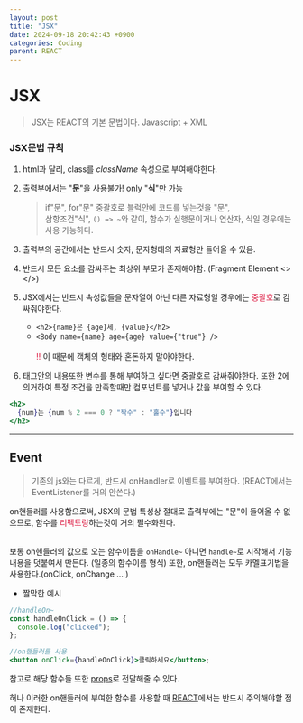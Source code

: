```yaml
---
layout: post
title: "JSX"
date: 2024-09-18 20:42:43 +0900
categories: Coding
parent: REACT
---
```


# JSX

> JSX는 REACT의 기본 문법이다. Javascript + XML

### JSX문법 규칙

1. html과 달리, class를 _className_ 속성으로 부여해야한다.

2. 출력부에서는 "**문**"을 사용불가! only "**식**"만 가능

   > if"문", for"문" 중괄호로 블럭안에 코드를 넣는것을 "문", <br>
   > 삼항조건"식", `() => ~`와 같이, 함수가 실행문이거나 연산자, 식일 경우에는 사용 가능하다.

3. 출력부의 공간에서는 반드시 숫자, 문자형태의 자료형만 들어올 수 있음.

4. 반드시 모든 요소를 감싸주는 최상위 부모가 존재해야함. (Fragment Element <> </>)

5. JSX에서는 반드시 속성값들을 문자열이 아닌 다른 자료형일 경우에는 <span style = "color: crimson">중괄호</span>로 감싸줘야한다.<br>

   - `<h2>{name}은 {age}세, {value}</h2> `<br>
   - `<Body name={name} age={age} value={"true"} />` <br><br>
     <span style = "color: crimson">!!</span> 이 때문에 객체의 형태와 혼돈하지 말아야한다.

6. 태그안의 내용또한 변수를 통해 부여하고 싶다면 중괄호로 감싸줘야한다. 또한 2에 의거하여 특정 조건을 만족할때만 컴포넌트를 넣거나 값을 부여할 수 있다.

```jsx
<h2>
  {num}는 {num % 2 === 0 ? "짝수" : "홀수"}입니다
</h2>
```

---

## Event

<div id="JSX-Event"></div>

> 기존의 js와는 다르게, 반드시 onHandler로 이벤트를 부여한다. (REACT에서는 EventListener를 거의 안쓴다.)

on핸들러를 사용함으로써, JSX의 문법 특성상 절대로 출력부에는 "문"이 들어올 수 없으므로, 함수를 <span style = "color: crimson">리펙토링</span>하는것이 거의 필수화된다. <br><br>

보통 on핸들러의 값으로 오는 함수이름을 `onHandle~` 아니면 `handle~`로 시작해서 기능 내용을 덧붙여서 만든다. (일종의 함수이름 형식)
또한, on핸들러는 모두 카멜표기법을 사용한다.(onClick, onChange ... )

- 짤막한 예시

```jsx
//handleOn~
const handleOnClick = () => {
  console.log("clicked");
};

//on핸들러를 사용
<button onClick={handleOnClick}>클릭하세요</button>;
```

참고로 해당 함수들 또한 [props](/docs/2024-09-18-React_Props.html)로 전달해줄 수 있다.

허나 이러한 on핸들러에 부여한 함수를 사용할 때 [REACT](2024-09-08-React.html#REACT-Event)에서는 반드시 주의해야할 점이 존재한다.
